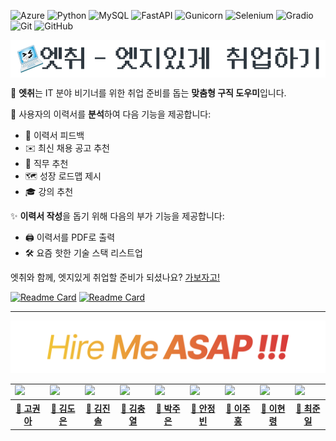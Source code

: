 ![Azure](https://img.shields.io/badge/Azure%20OpenAI-%23412991.svg?style=flat&logo=openai&logoColor=white)
![Python](https://img.shields.io/badge/python-3670A0?style=flat&logo=python&logoColor=white)
![MySQL](https://img.shields.io/badge/mysql-4479A1.svg?style=flat&logo=mysql&logoColor=white)
![FastAPI](https://img.shields.io/badge/FastAPI-005571?style=flat&logo=fastapi&logoColor=white)
![Gunicorn](https://img.shields.io/badge/gunicorn-%298729.svg?style=flat&logo=gunicorn&logoColor=white)
![Selenium](https://img.shields.io/badge/-selenium-%43B02A?style=flat&logo=selenium&logoColor=white)
![Gradio](https://img.shields.io/badge/Gradio-FF6F00?style=flat&logo=gradio&logoColor=white)
![Git](https://img.shields.io/badge/git-%23F05033.svg?style=flat&logo=git&logoColor=white)
![GitHub](https://img.shields.io/badge/github-%23121011.svg?style=flat&logo=github&logoColor=white)

[<img align="center" height="60px" src="resources/엣취-타이틀.png">](#)

🤧 **엣취**는 IT 분야 비기너를 위한 취업 준비를 돕는 **맞춤형 구직 도우미**입니다.

🎯 사용자의 이력서를 **분석**하여 다음 기능을 제공합니다:
- 📝 이력서 피드백
- ✉️ 최신 채용 공고 추천
- 💼 직무 추천
- 🗺️ 성장 로드맵 제시
- 🎓 강의 추천

✨ **이력서 작성**을 돕기 위해 다음의 부가 기능을 제공합니다:
- 🖨️ 이력서를 PDF로 출력
- 🛠️ 요즘 핫한 기술 스택 리스트업

엣취와 함께, 엣지있게 취업할 준비가 되셨나요? [가보자고!](https://github.com/hire-me-asap/hire-me-app)

[![Readme Card](https://github-readme-stats.vercel.app/api/pin/?username=hire-me-asap&repo=hire-me-app&theme=graywhite&show_owner=true)](https://github.com/hire-me-asap/hire-me-app)
[![Readme Card](https://github-readme-stats.vercel.app/api/pin/?username=hire-me-asap&repo=privacy-policy&theme=graywhite&show_owner=true)](https://github.com/hire-me-asap/hire-me-app)

---

![](resources/배너.png)
<table>
    <tr>
        <td><img src="https://avatars.githubusercontent.com/u/125528101?v=4"></td>
        <td><img src="https://avatars.githubusercontent.com/u/192054862?v=4"></td>
        <td><img src="https://avatars.githubusercontent.com/u/192054824?v=4"></td>
        <td><img src="https://avatars.githubusercontent.com/u/6160273?v=4"></td>
        <td><img src="https://avatars.githubusercontent.com/u/86337975?v=4"></td>
        <td><img src="https://avatars.githubusercontent.com/u/192055044?v=4"></td>
        <td><img src="https://avatars.githubusercontent.com/u/192054707?v=4"></td>
        <td><img src="https://avatars.githubusercontent.com/u/31297454?v=4"></td>
        <td><img src="https://avatars.githubusercontent.com/u/62494034?v=4"></td>
    </tr>
    <tr>
        <th><a href="https://github.com/Gwona">🍄 고권아</a></th>
        <th><a href="https://github.com/Bosongsae">🚀 김도은</a></th>
        <th><a href="https://github.com/Tinto01">🙉 김진솔</a></th>
        <th><a href="https://github.com/hadenkr">🐻 김충열</a></th>
        <th><a href="https://github.com/jooeun921">🐋 박주은</a></th>
        <th><a href="https://github.com/wjdls001">🐨 안정빈</a></th>
        <th><a href="https://github.com/Ju-hong">🦕 이주홍</a></th>
        <th><a href="https://github.com/zer0ken">🐸 이현령</a></th>
        <th><a href="https://github.com/wnsdlfrns">🐅 최준일</a></th>
    </tr>
</table>
